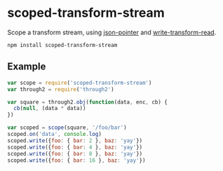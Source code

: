 # scoped-transform-stream

Scope a transform stream, using [json-pointer](https://www.npmjs.org/package/json-pointer) and [write-transform-read](https://www.npmjs.org/package/write-transform-read).

```
npm install scoped-transform-stream
```

## Example

```js
var scope = require('scoped-transform-stream')
var through2 = require('through2')

var square = through2.obj(function(data, enc, cb) {
  cb(null, (data * data))
})

var scoped = scope(square, '/foo/bar')
scoped.on('data', console.log)
scoped.write({foo: { bar: 2 }, baz: 'yay'})
scoped.write({foo: { bar: 4 }, baz: 'yay'})
scoped.write({foo: { bar: 8 }, baz: 'yay'})
scoped.write({foo: { bar: 16 }, baz: 'yay'})
```
